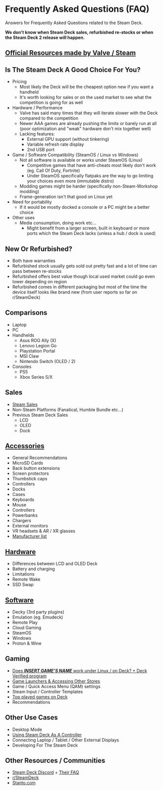 # Frequently Asked Questions (FAQ)
Answers for Frequently Asked Questions related to the Steam Deck.

**We don't know when Steam Deck sales, refurbished re-stocks or when the Steam Deck 2 release will happen.**

## [Official Resources made by Valve / Steam](./Markdown/Official_Resources.md)

## Is The Steam Deck A Good Choice For You?
- Pricing
    - Most likely the Deck will be the cheapest option new if you want a handheld
    - It's worth looking for sales or on the used market to see what the competition is going for as well
- Hardware / Performance
    - Valve has said many times that they will iterate slower with the Deck compared to the competition
    - Newer AAA games are already pushing the limits or barely run at all (poor optimization and "weak" hardware don't mix together well)
    - Lacking features:
        - External GPU support (without tinkering)
        - Variable refresh rate display
        - 2nd USB port
- Game / Software Compatibility (SteamOS / Linux vs Windows)
    - Not all software is available or works under SteamOS (Linux)
        - Competitive games that have anti-cheats most likely don't work (eg. Call Of Duty, Fortnite)
        - Under SteamOS specifically flatpaks are the way to go limiting your choices even more (immutable distro)
    - Modding games might be harder (specifically non-Steam-Workshop modding)
    - Frame-generation isn't that good on Linux yet
- Need for portability
    - If it would be mostly docked a console or a PC might be a better choice
- Other uses
    - Media consumption, doing work etc...
        - Might benefit from a larger screen, built in keyboard or more ports which the Steam Deck lacks (unless a hub / dock is used)

## New Or Refurbished?
- Both have warranties
- Refurbished stock usually gets sold out pretty fast and a lot of time can pass between re-stocks
- Refurbished offers best value though local used market could go even lower depending on region
- Refurbished comes in different packaging but most of the time the device itself looks like brand new (from user reports so far on r/SteamDeck)

## Comparisons
- Laptop
- PC
- Handhelds
    - Asus ROG Ally (X)
    - Lenovo Legion Go
    - Playstation Portal
    - MSI Claw
    - Nintendo Switch (OLED / 2)
- Consoles
    - PS5
    - Xbox Series S/X

## Sales
- [Steam Sales](https://steamdb.info/sales/history/)
- Non-Steam Platforms (Fanatical, Humble Bundle etc...)
- Previous Steam Deck Sales
    - LCD
    - OLED
    - Dock

## [Accessories](./Markdown/Accessories.md)
- General Recommendations
- MicroSD Cards
- Back button extensions
- Screen protectors
- Thumbstick caps
- Controllers
- Docks
- Cases
- Keyboards
- Mouse
- Controllers
- Powerbanks
- Chargers
- External monitors
- VR headsets & AR / XR glasses
- [Manufacturer list](./Markdown/Accessories.md#manufacturer-list)

## [Hardware](https://hardware.steamdeck.guide)
- Differences between LCD and OLED Deck
- Battery and charging
- Limitations
- Remote Wake
- SSD Swap

## [Software](https://software.steamdeck.guide)
- Decky (3rd party plugins)
- Emulation (eg. Emudeck)
- Remote Play
- Cloud Gaming
- SteamOS
- Windows
- Proton & Wine

## Gaming
- [Does ***INSERT GAME'S NAME*** work under Linux / on Deck? + Deck Verified program](./Markdown/Gaming.md#game-compatibility)
- [Game Launchers & Accessing Other Stores](./Markdown/Gaming.md#game-launchers--accessing-other-stores)
- Game / Quick Access Menu (QAM) settings
- Steam Input / Controller Templates
- [Top played games on Deck](https://store.steampowered.com/charts/steamdecktopplayed)
- Recommendations

## Other Use Cases
- Desktop Mode
- [Using Steam Deck As A Controller](https://github.com/HelloThisIsFlo/Deckpad)
- Connecting Laptop / Tablet / Other External Displays
- Developing For The Steam Deck

## Other Resources / Communities
- [Steam Deck Discord](https://discord.com/invite/steamdeck) + [Their FAQ](https://bit.ly/steamdeckfaq)
- [r/SteamDeck](https://reddit.com/r/SteamDeck)
- [Stanto.com](https://www.stanto.com)
